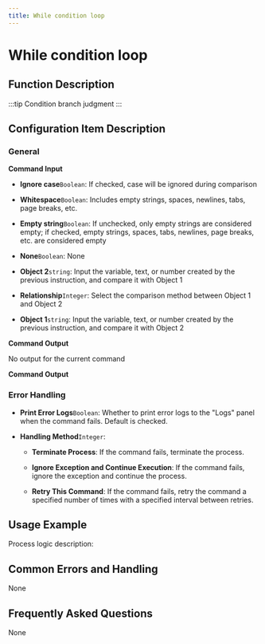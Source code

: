```yaml
---
title: While condition loop
---
```


# While condition loop

## Function Description

:::tip 
Condition branch judgment
:::

## Configuration Item Description

### General

**Command Input**

- **Ignore case**`Boolean`: If checked, case will be ignored during comparison

- **Whitespace**`Boolean`: Includes empty strings, spaces, newlines, tabs, page breaks, etc.

- **Empty string**`Boolean`: If unchecked, only empty strings are considered empty; if checked, empty strings, spaces, tabs, newlines, page breaks, etc. are considered empty

- **None**`Boolean`: None

- **Object 2**`string`: Input the variable, text, or number created by the previous instruction, and compare it with Object 1

- **Relationship**`Integer`: Select the comparison method between Object 1 and Object 2

- **Object 1**`string`: Input the variable, text, or number created by the previous instruction, and compare it with Object 2


**Command Output**

No output for the current command


**Command Output**

### Error Handling

- **Print Error Logs**`Boolean`: Whether to print error logs to the "Logs" panel when the command fails. Default is checked. 

- **Handling Method**`Integer`:

    - **Terminate Process**: If the command fails, terminate the process.

    - **Ignore Exception and Continue Execution**: If the command fails, ignore the exception and continue the process.

    - **Retry This Command**: If the command fails, retry the command a specified number of times with a specified interval between retries.

## Usage Example

Process logic description:

## Common Errors and Handling

None

## Frequently Asked Questions

None

